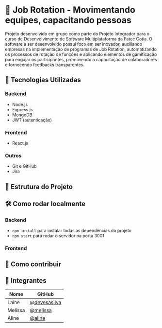 # 🔁 Job Rotation - Movimentando equipes, capacitando pessoas

Projeto desenvolvido em grupo como parte do Projeto Integrador para o curso de Desenvolvimento de Software Multiplataforma da Fatec Cotia. O software a ser desenvolvido possui foco em  ser inovador, auxiliando empresas na implementação de programas de Job Rotation, automatizando os processos de rotação de funções e aplicando elementos de gamificação para engajar os participantes, promovendo a capacitação de colaboradores e fornecendo feedbacks transparentes.

## 🚀 Tecnologias Utilizadas

### Backend
- Node.js
- Express.js
- MongoDB
- JWT (autenticação)

### Frontend
- React.js

### Outros
- Git e GitHub
- Jira

## 📁 Estrutura do Projeto

## 🛠️ Como rodar localmente
### Backend
- `npm install` para instalar todas as dependências do projeto
- `npm start` para rodar o servidor na porta 3001
### Frontend
## 🌱 Como contribuir

## 👥 Integrantes
| Nome     | GitHub |
|----------|----------------------------------------|
| Laíne    | [@devesasilva](https://github.com/devesasilva)     |
| Melissa  | [@melissa](https://github.com/melissaromao)   |
| Aline    | [@aline](https://github.com/RosendoAline) |
